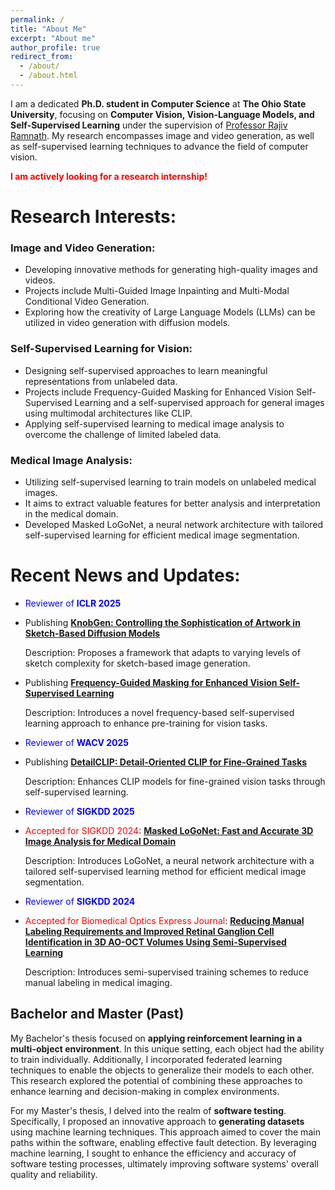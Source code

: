 ```yaml
---
permalink: /
title: "About Me"
excerpt: "About me"
author_profile: true
redirect_from: 
  - /about/
  - /about.html
---
```


<!-- I am currently on an exciting academic journey, pursuing a __Ph.D. in Computer Science__ at __Ohio State University__. Prior to this, I completed my Bachelor's and Master's degrees in computer engineering at the __Shahid Beheshti University of Tehran__. During my Bachelor's, I specialized in hardware, while my Master's focused on software. -->

I am a dedicated __Ph.D. student in Computer Science__ at __The Ohio State University__, focusing on __Computer Vision, Vision-Language Models, and Self-Supervised Learning__ under the supervision of [Professor Rajiv Ramnath](https://cse.osu.edu/people/ramnath.6). My research encompasses image and video generation, as well as self-supervised learning techniques to advance the field of computer vision.

__<span style="color: red;">I am actively looking for a research internship!</span>__


# Research Interests:

### Image and Video Generation:

* Developing innovative methods for generating high-quality images and videos.
* Projects include Multi-Guided Image Inpainting and Multi-Modal Conditional Video Generation.
* Exploring how the creativity of Large Language Models (LLMs) can be utilized in video generation with diffusion models.

### Self-Supervised Learning for Vision:

* Designing self-supervised approaches to learn meaningful representations from unlabeled data.
* Projects include Frequency-Guided Masking for Enhanced Vision Self-Supervised Learning and a self-supervised approach for general images using multimodal architectures like CLIP.
* Applying self-supervised learning to medical image analysis to overcome the challenge of limited labeled data.

### Medical Image Analysis:

* Utilizing self-supervised learning to train models on unlabeled medical images.
* It aims to extract valuable features for better analysis and interpretation in the medical domain.
* Developed Masked LoGoNet, a neural network architecture with tailored self-supervised learning for efficient medical image segmentation.


# Recent News and Updates:

* <span style="color: blue;">Reviewer of __ICLR 2025__</span>

* Publishing __[KnobGen: Controlling the Sophistication of Artwork in Sketch-Based Diffusion Models](https://arxiv.org/pdf/2410.01595)__
  
  Description: Proposes a framework that adapts to varying levels of sketch complexity for sketch-based image generation.


* Publishing __[Frequency-Guided Masking for Enhanced Vision Self-Supervised Learning](https://arxiv.org/pdf/2409.10362)__

  Description: Introduces a novel frequency-based self-supervised learning approach to enhance pre-training for vision tasks.


* <span style="color: blue;">Reviewer of __WACV 2025__</span>

* Publishing __[DetailCLIP: Detail-Oriented CLIP for Fine-Grained Tasks](https://arxiv.org/pdf/2409.06809)__

  Description: Enhances CLIP models for fine-grained vision tasks through self-supervised learning.


* <span style="color: blue;">Reviewer of __SIGKDD 2025__</span>

* <span style="color: red;">Accepted for SIGKDD 2024</span>: __[Masked LoGoNet: Fast and Accurate 3D Image Analysis for Medical Domain](https://arxiv.org/pdf/2402.06190)__

  Description: Introduces LoGoNet, a neural network architecture with a tailored self-supervised learning method for efficient medical image segmentation.


* <span style="color: blue;">Reviewer of __SIGKDD 2024__</span>

* <span style="color: red;">Accepted for Biomedical Optics Express Journal</span>: __[Reducing Manual Labeling Requirements and Improved Retinal Ganglion Cell Identification in 3D AO-OCT Volumes Using Semi-Supervised Learning](https://opg.optica.org/boe/fulltext.cfm?uri=boe-15-8-4540&id=553141)__

  Description: Introduces semi-supervised training schemes to reduce manual labeling in medical imaging.



## Bachelor and Master (Past)


My Bachelor's thesis focused on __applying reinforcement learning in a multi-object environment__. In this unique setting, each object had the ability to train individually. Additionally, I incorporated federated learning techniques to enable the objects to generalize their models to each other. This research explored the potential of combining these approaches to enhance learning and decision-making in complex environments.

For my Master's thesis, I delved into the realm of __software testing__. Specifically, I proposed an innovative approach to __generating datasets__ using machine learning techniques. This approach aimed to cover the main paths within the software, enabling effective fault detection. By leveraging machine learning, I sought to enhance the efficiency and accuracy of software testing processes, ultimately improving software systems' overall quality and reliability.
